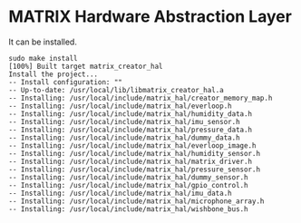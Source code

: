 # MATRIX Hardware Abstraction Layer

It can be installed.


    sudo make install
    [100%] Built target matrix_creator_hal
    Install the project...
    -- Install configuration: ""
    -- Up-to-date: /usr/local/lib/libmatrix_creator_hal.a
    -- Installing: /usr/local/include/matrix_hal/creator_memory_map.h
    -- Installing: /usr/local/include/matrix_hal/everloop.h
    -- Installing: /usr/local/include/matrix_hal/humidity_data.h
    -- Installing: /usr/local/include/matrix_hal/imu_sensor.h
    -- Installing: /usr/local/include/matrix_hal/pressure_data.h
    -- Installing: /usr/local/include/matrix_hal/dummy_data.h
    -- Installing: /usr/local/include/matrix_hal/everloop_image.h
    -- Installing: /usr/local/include/matrix_hal/humidity_sensor.h
    -- Installing: /usr/local/include/matrix_hal/matrix_driver.h
    -- Installing: /usr/local/include/matrix_hal/pressure_sensor.h
    -- Installing: /usr/local/include/matrix_hal/dummy_sensor.h
    -- Installing: /usr/local/include/matrix_hal/gpio_control.h
    -- Installing: /usr/local/include/matrix_hal/imu_data.h
    -- Installing: /usr/local/include/matrix_hal/microphone_array.h
    -- Installing: /usr/local/include/matrix_hal/wishbone_bus.h
